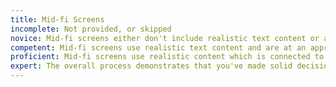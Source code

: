 ```yaml
---
title: Mid-fi Screens
incomplete: Not provided, or skipped
novice: Mid-fi screens either don't include realistic text content or are too visually developed distracting from the purpose of medium fidelity
competent: Mid-fi screens use realistic text content and are at an appropriate level of fidelity for medium
proficient: Mid-fi screens use realistic content which is connected to the persona/scenario/task
expert: The overall process demonstrates that you've made solid decisions about when to move forward from medium fidelity, and when to return to it if needed.
---
```

